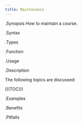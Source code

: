 ```yaml
---
title: Maintenance
---
```


.Synopsis
How to maintain a course.

.Syntax

.Types

.Function
       
.Usage

.Description

The following topics are discussed:

(((TOC)))

.Examples

.Benefits

.Pitfalls

